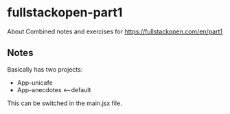 # fullstackopen-part1

About
Combined notes and exercises for https://fullstackopen.com/en/part1

## Notes

Basically has two projects:

- App-unicafe
- App-anecdotes <--default

This can be switched in the main.jsx file.